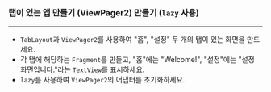 ### **탭이 있는 앱 만들기 (ViewPager2) 만들기 (`lazy` 사용)**  

---

- `TabLayout`과 `ViewPager2`를 사용하여 "홈", "설정" 두 개의 탭이 있는 화면을 만드세요.
- 각 탭에 해당하는 `Fragment`를 만들고, "홈"에는 "Welcome!", "설정"에는 "설정 화면입니다."라는 `TextView`를 표시하세요.
- `lazy`를 사용하여 `ViewPager2`의 어댑터를 초기화하세요.
